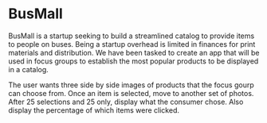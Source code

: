 # BusMall

BusMall is a startup seeking to build a streamlined catalog to provide items to people on buses. Being a startup overhead is limited in finances for print materials and distribution. We have been tasked to create an app that will be used in focus groups to establish the most popular products to be displayed in a catalog. 

The user wants three side by side images of products that the focus gourp can choose from. Once an item is selected, move to another set of photos. After 25 selections and 25 only, display what the consumer chose. Also display the  percentage of which items were clicked.

